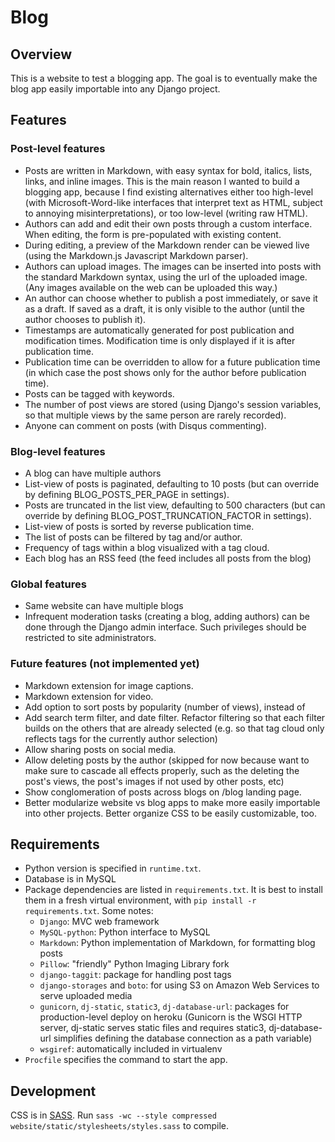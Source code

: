 # Blog


## Overview
This is a website to test a blogging app. The goal is to eventually
make the blog app easily importable into any Django project.


## Features
### Post-level features
- Posts are written in Markdown, with easy syntax for bold, italics, lists,
  links, and inline images. This is the main reason I wanted to build a
  blogging app, because I find existing alternatives either too high-level
  (with Microsoft-Word-like interfaces that interpret text as HTML,
  subject to annoying misinterpretations), or too low-level (writing raw HTML).
- Authors can add and edit their own posts through a custom interface.
  When editing, the form is pre-populated with existing content.
- During editing, a preview of the Markdown render can be viewed live (using
  the Markdown.js Javascript Markdown parser).
- Authors can upload images. The images can be inserted into posts with the
  standard Markdown syntax, using the url of the uploaded image. (Any images
  available on the web can be uploaded this way.)
- An author can choose whether to publish a post immediately, or save it as a
  draft. If saved as a draft, it is only visible to the author (until the
  author chooses to publish it).
- Timestamps are automatically generated for post publication and modification
  times. Modification time is only displayed if it is after publication time.
- Publication time can be overridden to allow for a future publication time
  (in which case the post shows only for the author before publication time).
- Posts can be tagged with keywords.
- The number of post views are stored (using Django's session variables,
  so that multiple views by the same person are rarely recorded).
- Anyone can comment on posts (with Disqus commenting).

### Blog-level features
- A blog can have multiple authors
- List-view of posts is paginated, defaulting to 10 posts
  (but can override by defining BLOG\_POSTS\_PER\_PAGE in settings).
- Posts are truncated in the list view, defaulting to 500 characters
  (but can override by defining BLOG\_POST\_TRUNCATION\_FACTOR in settings).
- List-view of posts is sorted by reverse publication time.
- The list of posts can be filtered by tag and/or author.
- Frequency of tags within a blog visualized with a tag cloud.
- Each blog has an RSS feed (the feed includes all posts from the blog)

### Global features
- Same website can have multiple blogs
- Infrequent moderation tasks (creating a blog, adding authors) can be done
  through the Django admin interface. Such privileges should be restricted
  to site administrators.


### Future features (not implemented yet)
- Markdown extension for image captions.
- Markdown extension for video.
- Add option to sort posts by popularity (number of views), instead of
- Add search term filter, and date filter. Refactor filtering so that each
  filter builds on the others that are already selected (e.g. so that tag cloud
  only reflects tags for the currently author selection)
- Allow sharing posts on social media.
- Allow deleting posts by the author (skipped for now because want to make sure
  to cascade all effects properly, such as the deleting the post's views,
  the post's images if not used by other posts, etc)
- Show conglomeration of posts across blogs on /blog landing page.
- Better modularize website vs blog apps to make more easily importable into
  other projects. Better organize CSS to be easily customizable, too.


## Requirements
- Python version is specified in `runtime.txt`.
- Database is in MySQL
- Package dependencies are listed in `requirements.txt`.
  It is best to install them in a fresh virtual environment,
  with `pip install -r requirements.txt`.
  Some notes:
    - `Django`: MVC web framework
    - `MySQL-python`: Python interface to MySQL
    - `Markdown`: Python implementation of Markdown, for formatting blog posts
    - `Pillow`: "friendly" Python Imaging Library fork
    - `django-taggit`: package for handling post tags
    - `django-storages` and `boto`: for using S3 on Amazon Web Services to
      serve uploaded media
    - `gunicorn`, `dj-static`, `static3`, `dj-database-url`:
      packages for production-level deploy on heroku
      (Gunicorn is the WSGI HTTP server,
      dj-static serves static files and requires static3,
      dj-database-url simplifies defining the database connection as a
      path variable)
    - `wsgiref`: automatically included in virtualenv
- `Procfile` specifies the command to start the app.


## Development
CSS is in [SASS](http://sass-lang.com/). Run
`sass -wc --style compressed website/static/stylesheets/styles.sass`
to compile.
